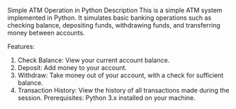 Simple ATM Operation in Python
Description
This is a simple ATM system implemented in Python. It simulates basic banking operations such as checking balance, depositing funds, withdrawing funds, and transferring money between accounts.

Features:
1. Check Balance: View your current account balance.
2. Deposit: Add money to your account.
3. Withdraw: Take money out of your account, with a check for sufficient balance.
4. Transaction History: View the history of all transactions made during the session.
Prerequisites:
Python 3.x installed on your machine.
